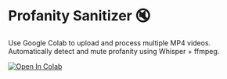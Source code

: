 # Profanity Sanitizer 🔇

Use Google Colab to upload and process multiple MP4 videos. Automatically detect and mute profanity using Whisper + ffmpeg.

[![Open In Colab](https://colab.research.google.com/assets/colab-badge.svg)](https://colab.research.google.com/github/MurderGnome/profanity_sanitizer/blob/main/censor_pipeline.ipynb)

